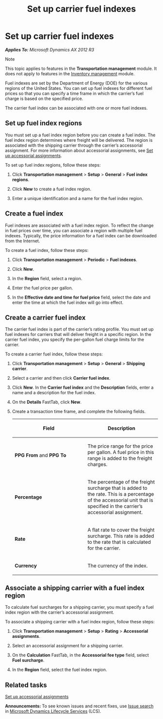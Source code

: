 ﻿---
title: Set up carrier fuel indexes
TOCTitle: Set up carrier fuel indexes
ms:assetid: 274db4e5-1af4-420e-a240-418d493e87e2
ms:mtpsurl: https://technet.microsoft.com/en-us/library/Dn553152(v=AX.60)
ms:contentKeyID: 62200045
ms.date: 04/18/2014
mtps_version: v=AX.60
f1_keywords:
- Forms.TMSCarrierFuelIndexTable
- carrier fuel index
- carrier fuel indexes
- fuel indexes
- fuel index
---

# Set up carrier fuel indexes 


_**Applies To:** Microsoft Dynamics AX 2012 R3_


> [!NOTE]
> <P>This topic applies to features in the <STRONG>Transportation management</STRONG> module. It does not apply to features in the <A href="inventory-management.md">Inventory management</A> module.</P>



Fuel indexes are set by the Department of Energy (DOE) for the various regions of the United States. You can set up fuel indexes for different fuel prices so that you can specify a time frame in which the carrier’s fuel charge is based on the specified price.

The carrier fuel index can be associated with one or more fuel indexes.

## Set up fuel index regions

You must set up a fuel index region before you can create a fuel index. The fuel index region determines where freight will be delivered. The region is associated with the shipping carrier through the carrier’s accessorial assignment. For more information about accessorial assignments, see [Set up accessorial assignments](set-up-accessorial-assignments.md).

To set up fuel index regions, follow these steps:

1.  Click **Transportation management** \> **Setup** \> **General** \> **Fuel index regions**.

2.  Click **New** to create a fuel index region.

3.  Enter a unique identification and a name for the fuel index region.

## Create a fuel index

Fuel indexes are associated with a fuel index region. To reflect the change in fuel prices over time, you can associate a region with multiple fuel indexes. Typically, the price information for a fuel index can be downloaded from the Internet.

To create a fuel index, follow these steps:

1.  Click **Transportation management** \> **Periodic** \> **Fuel indexes**.

2.  Click **New**.

3.  In the **Region** field, select a region.

4.  Enter the fuel price per gallon.

5.  In the **Effective date and time for fuel price** field, select the date and enter the time at which the fuel index will go into effect.

## Create a carrier fuel index

The carrier fuel index is part of the carrier’s rating profile. You must set up fuel indexes for carriers that will deliver freight in a specific region. In the carrier fuel index, you specify the per-gallon fuel charge limits for the carrier.

To create a carrier fuel index, follow these steps:

1.  Click **Transportation management** \> **Setup** \> **General** \> **Shipping carrier**.

2.  Select a carrier and then click **Carrier fuel index**.

3.  Click **New**. In the **Carrier fuel index** and the **Description** fields, enter a name and a description for the fuel index.

4.  On the **Details** FastTab, click **New**.

5.  Create a transaction time frame, and complete the following fields.
    
    <table>
    <colgroup>
    <col style="width: 50%" />
    <col style="width: 50%" />
    </colgroup>
    <thead>
    <tr class="header">
    <th><p>Field</p></th>
    <th><p>Description</p></th>
    </tr>
    </thead>
    <tbody>
    <tr class="odd">
    <td><p><strong>PPG From</strong> and <strong>PPG To</strong></p></td>
    <td><p>The price range for the price per gallon. A fuel price in this range is added to the freight charges.</p></td>
    </tr>
    <tr class="even">
    <td><p><strong>Percentage</strong></p></td>
    <td><p>The percentage of the freight surcharge that is added to the rate. This is a percentage of the accessorial unit that is specified in the carrier’s accessorial assignment.</p></td>
    </tr>
    <tr class="odd">
    <td><p><strong>Rate</strong></p></td>
    <td><p>A flat rate to cover the freight surcharge. This rate is added to the rate that is calculated for the carrier.</p></td>
    </tr>
    <tr class="even">
    <td><p><strong>Currency</strong></p></td>
    <td><p>The currency of the index.</p></td>
    </tr>
    </tbody>
    </table>


## Associate a shipping carrier with a fuel index region

To calculate fuel surcharges for a shipping carrier, you must specify a fuel index region with the carrier’s accessorial assignment.

To associate a shipping carrier with a fuel index region, follow these steps:

1.  Click **Transportation management** \> **Setup** \> **Rating** \> **Accessorial assignments**.

2.  Select an accessorial assignment for a shipping carrier.

3.  On the **Calculation** FastTab, in the **Accessorial fee type** field, select **Fuel surcharge**.

4.  In the **Region** field, select the fuel index region.

## Related tasks

[Set up accessorial assignments](set-up-accessorial-assignments.md)

  
**Announcements:** To see known issues and recent fixes, use [Issue search](http://go.microsoft.com/fwlink/?linkid=389258) in [Microsoft Dynamics Lifecycle Services](http://go.microsoft.com/fwlink/?linkid=306505) (LCS).

